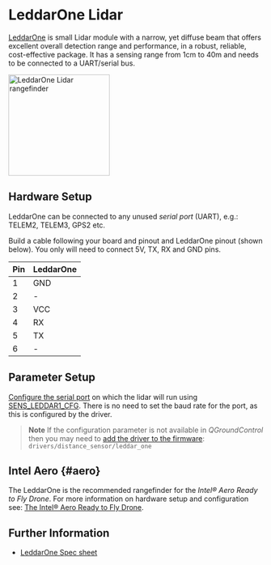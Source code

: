 # LeddarOne Lidar

[LeddarOne](https://leddartech.com/modules/leddarone/) is small Lidar module with a narrow, yet diffuse beam that offers excellent overall detection range and performance, in a robust, reliable, cost-effective package. It has a sensing range from 1cm to 40m and needs to be connected to a UART/serial bus.

<img src="../../assets/hardware/sensors/leddar_one.jpg" alt="LeddarOne Lidar rangefinder" width="200px" />

## Hardware Setup

LeddarOne can be connected to any unused *serial port* (UART), e.g.: TELEM2, TELEM3, GPS2 etc.

Build a cable following your board and pinout and LeddarOne pinout (shown below). You only will need to connect 5V, TX, RX and GND pins.

| Pin | LeddarOne |
| --- | --------- |
| 1   | GND       |
| 2   | -         |
| 3   | VCC       |
| 4   | RX        |
| 5   | TX        |
| 6   | -         |

## Parameter Setup

[Configure the serial port](../peripherals/serial_configuration.md) on which the lidar will run using [SENS_LEDDAR1_CFG](../advanced_config/parameter_reference.md#SENS_LEDDAR1_CFG). There is no need to set the baud rate for the port, as this is configured by the driver.

> **Note** If the configuration parameter is not available in *QGroundControl* then you may need to [add the driver to the firmware](../peripherals/serial_configuration.md#parameter_not_in_firmware): ```drivers/distance_sensor/leddar_one```

## Intel Aero {#aero}

The LeddarOne is the recommended rangefinder for the *Intel® Aero Ready to Fly Drone*. For more information on hardware setup and configuration see: [The Intel® Aero Ready to Fly Drone](../flight_controller/intel_aero.md#leddarone).

## Further Information

* [LeddarOne Spec sheet](https://leddartech.com/app/uploads/dlm_uploads/2017/05/Spec-Sheets-LeddarOne-27octobre2017-web.pdf)